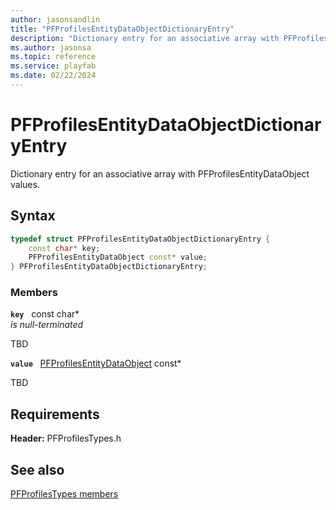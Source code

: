 ```yaml
---
author: jasonsandlin
title: "PFProfilesEntityDataObjectDictionaryEntry"
description: "Dictionary entry for an associative array with PFProfilesEntityDataObject values."
ms.author: jasonsa
ms.topic: reference
ms.service: playfab
ms.date: 02/22/2024
---
```


# PFProfilesEntityDataObjectDictionaryEntry  

Dictionary entry for an associative array with PFProfilesEntityDataObject values.  

## Syntax  
  
```cpp
typedef struct PFProfilesEntityDataObjectDictionaryEntry {  
    const char* key;  
    PFProfilesEntityDataObject const* value;  
} PFProfilesEntityDataObjectDictionaryEntry;  
```
  
### Members  
  
**`key`** &nbsp; const char*  
*is null-terminated*  
  
TBD  
  
**`value`** &nbsp; [PFProfilesEntityDataObject](pfprofilesentitydataobject.md) const*  
  
TBD  
  
  
## Requirements  
  
**Header:** PFProfilesTypes.h
  
## See also  
[PFProfilesTypes members](../pfprofilestypes_members.md)  

  
  
